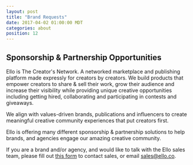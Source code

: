 ```yaml
---
layout: post
title: "Brand Requests"
date: 2017-04-02 01:00:00 MDT
categories: about
position: 12
---
```


## Sponsorship & Partnership Opportunities

Ello is The Creator's Network. A networked marketplace and publishing platform made expressly for creators by creators. We build products that empower creators to share & sell their work, grow their audience and increase their visibility while providing unique creative opportunities including getting hired, collaborating and participating in contests and giveaways. 

We align with values-driven brands, publications and influencers to create meaningful creative community experiences that put creators first.

Ello is offering many different sponsorship & partnership solutions to help brands, and agencies
engage our amazing creative community.

If you are a brand and/or agency, and would like to talk with the Ello sales team, please fill out [this form](https://docs.google.com/a/ello.co/forms/d/e/1FAIpQLSf-ZUyWKCWdDkmBVBJQDpiDW7zm0P3SICNLu2HSEOOLUvHC9Q/viewform) to contact sales, or email sales@ello.co. 
